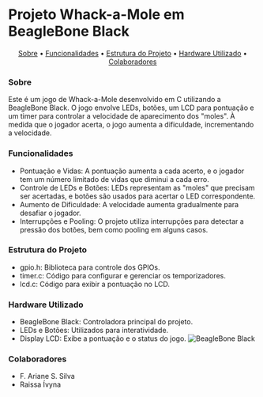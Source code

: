 # Projeto Whack-a-Mole em BeagleBone Black

<p style="text-align:center">
    <a href="#sobre">Sobre</a> • 
    <a href="#funcionalidades">Funcionalidades</a> • 
    <a href="#Estrutura-do-Projeto">Estrutura do Projeto</a> • 
    <a href="#Hardware-Utilizado">Hardware Utilizado</a>  •     
    <a href="#Colaboradores">Colaboradores</a> 
</p>

### Sobre
 Este é um jogo de Whack-a-Mole desenvolvido em C utilizando a BeagleBone Black. O jogo envolve LEDs, botões, um LCD para pontuação e um timer para controlar a velocidade de aparecimento dos "moles". À medida que o jogador acerta, o jogo aumenta a dificuldade, incrementando a velocidade.

### Funcionalidades

- Pontuação e Vidas: A pontuação aumenta a cada acerto, e o jogador tem um número limitado de vidas que diminui a cada erro.
- Controle de LEDs e Botões: LEDs representam as "moles" que precisam ser acertadas, e botões são usados para acertar o LED correspondente.
- Aumento de Dificuldade: A velocidade aumenta gradualmente para desafiar o jogador.
- Interrupções e Pooling: O projeto utiliza interrupções para detectar a pressão dos botões, bem como pooling em alguns casos.

###  Estrutura do Projeto <a id="Estrutura-do-Projeto"></a>

- gpio.h: Biblioteca para controle dos GPIOs.
- timer.c: Código para configurar e gerenciar os temporizadores.
- lcd.c: Código para exibir a pontuação no LCD.

### Hardware Utilizado <a id="Hardware-Utilizado"></a>

- BeagleBone Black: Controladora principal do projeto.
- LEDs e Botões: Utilizados para interatividade.
- Display LCD: Exibe a pontuação e o status do jogo.
![BeagleBone Black](https://i0.wp.com/makezine.com/wp-content/uploads/2013/04/beagleboneblack01.png?fit=1349%2C900&ssl=1)


### Colaboradores
- F. Ariane S. Silva
- Raissa Ívyna

